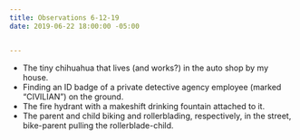 ```yaml
---
title: Observations 6-12-19
date: 2019-06-22 18:00:00 -05:00


---
```


- The tiny chihuahua that lives (and works?) in the auto shop by my house.
- Finding an ID badge of a private detective agency employee (marked “CIVILIAN”) on the ground.
- The fire hydrant with a makeshift drinking fountain attached to it.
- The parent and child biking and rollerblading, respectively, in the street, bike-parent pulling the rollerblade-child.